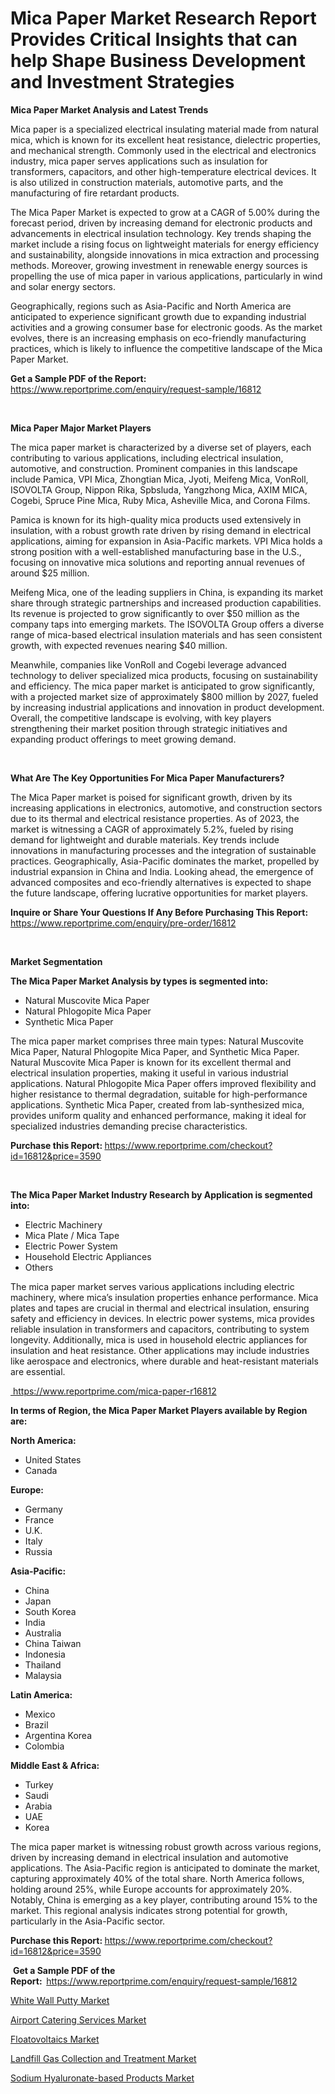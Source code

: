<p><h1>Mica Paper Market Research Report Provides Critical Insights that can help Shape Business Development and Investment Strategies</h1></p><p><strong>Mica Paper Market Analysis and Latest Trends</strong></p>
<p><p>Mica paper is a specialized electrical insulating material made from natural mica, which is known for its excellent heat resistance, dielectric properties, and mechanical strength. Commonly used in the electrical and electronics industry, mica paper serves applications such as insulation for transformers, capacitors, and other high-temperature electrical devices. It is also utilized in construction materials, automotive parts, and the manufacturing of fire retardant products.</p><p>The Mica Paper Market is expected to grow at a CAGR of 5.00% during the forecast period, driven by increasing demand for electronic products and advancements in electrical insulation technology. Key trends shaping the market include a rising focus on lightweight materials for energy efficiency and sustainability, alongside innovations in mica extraction and processing methods. Moreover, growing investment in renewable energy sources is propelling the use of mica paper in various applications, particularly in wind and solar energy sectors.</p><p>Geographically, regions such as Asia-Pacific and North America are anticipated to experience significant growth due to expanding industrial activities and a growing consumer base for electronic goods. As the market evolves, there is an increasing emphasis on eco-friendly manufacturing practices, which is likely to influence the competitive landscape of the Mica Paper Market.</p></p>
<p><strong>Get a Sample PDF of the Report:&nbsp;</strong> <a href="https://www.reportprime.com/enquiry/request-sample/16812?utm_campaign=1088&utm_medium=2&utm_source=Github&utm_content=ia&utm_term=27112024&utm_id=mica-paper">https://www.reportprime.com/enquiry/request-sample/16812</a></p>
<p>&nbsp;</p>
<p><strong>Mica Paper Major Market Players</strong></p>
<p><p>The mica paper market is characterized by a diverse set of players, each contributing to various applications, including electrical insulation, automotive, and construction. Prominent companies in this landscape include Pamica, VPI Mica, Zhongtian Mica, Jyoti, Meifeng Mica, VonRoll, ISOVOLTA Group, Nippon Rika, Spbsluda, Yangzhong Mica, AXIM MICA, Cogebi, Spruce Pine Mica, Ruby Mica, Asheville Mica, and Corona Films.</p><p>Pamica is known for its high-quality mica products used extensively in insulation, with a robust growth rate driven by rising demand in electrical applications, aiming for expansion in Asia-Pacific markets. VPI Mica holds a strong position with a well-established manufacturing base in the U.S., focusing on innovative mica solutions and reporting annual revenues of around $25 million.</p><p>Meifeng Mica, one of the leading suppliers in China, is expanding its market share through strategic partnerships and increased production capabilities. Its revenue is projected to grow significantly to over $50 million as the company taps into emerging markets. The ISOVOLTA Group offers a diverse range of mica-based electrical insulation materials and has seen consistent growth, with expected revenues nearing $40 million.</p><p>Meanwhile, companies like VonRoll and Cogebi leverage advanced technology to deliver specialized mica products, focusing on sustainability and efficiency. The mica paper market is anticipated to grow significantly, with a projected market size of approximately $800 million by 2027, fueled by increasing industrial applications and innovation in product development. Overall, the competitive landscape is evolving, with key players strengthening their market position through strategic initiatives and expanding product offerings to meet growing demand.</p></p>
<p>&nbsp;</p>
<p><strong>What Are The Key Opportunities For Mica Paper Manufacturers?</strong></p>
<p><p>The Mica Paper market is poised for significant growth, driven by its increasing applications in electronics, automotive, and construction sectors due to its thermal and electrical resistance properties. As of 2023, the market is witnessing a CAGR of approximately 5.2%, fueled by rising demand for lightweight and durable materials. Key trends include innovations in manufacturing processes and the integration of sustainable practices. Geographically, Asia-Pacific dominates the market, propelled by industrial expansion in China and India. Looking ahead, the emergence of advanced composites and eco-friendly alternatives is expected to shape the future landscape, offering lucrative opportunities for market players.</p></p>
<p><strong>Inquire or Share Your Questions If Any Before Purchasing This Report:</strong> <a href="https://www.reportprime.com/enquiry/pre-order/16812?utm_campaign=1088&utm_medium=2&utm_source=Github&utm_content=ia&utm_term=27112024&utm_id=mica-paper">https://www.reportprime.com/enquiry/pre-order/16812</a></p>
<p>&nbsp;</p>
<p><strong>Market Segmentation</strong></p>
<p><strong>The Mica Paper Market Analysis by types is segmented into:</strong></p>
<p><ul><li>Natural Muscovite Mica Paper</li><li>Natural Phlogopite Mica Paper</li><li>Synthetic Mica Paper</li></ul></p>
<p><p>The mica paper market comprises three main types: Natural Muscovite Mica Paper, Natural Phlogopite Mica Paper, and Synthetic Mica Paper. Natural Muscovite Mica Paper is known for its excellent thermal and electrical insulation properties, making it useful in various industrial applications. Natural Phlogopite Mica Paper offers improved flexibility and higher resistance to thermal degradation, suitable for high-performance applications. Synthetic Mica Paper, created from lab-synthesized mica, provides uniform quality and enhanced performance, making it ideal for specialized industries demanding precise characteristics.</p></p>
<p><strong>Purchase this Report:&nbsp;</strong><a href="https://www.reportprime.com/checkout?id=16812&price=3590&utm_campaign=1088&utm_medium=2&utm_source=Github&utm_content=ia&utm_term=27112024&utm_id=mica-paper">https://www.reportprime.com/checkout?id=16812&price=3590</a></p>
<p>&nbsp;</p>
<p><strong>The Mica Paper Market Industry Research by Application is segmented into:</strong></p>
<p><ul><li>Electric Machinery</li><li>Mica Plate / Mica Tape</li><li>Electric Power System</li><li>Household Electric Appliances</li><li>Others</li></ul></p>
<p><p>The mica paper market serves various applications including electric machinery, where mica’s insulation properties enhance performance. Mica plates and tapes are crucial in thermal and electrical insulation, ensuring safety and efficiency in devices. In electric power systems, mica provides reliable insulation in transformers and capacitors, contributing to system longevity. Additionally, mica is used in household electric appliances for insulation and heat resistance. Other applications may include industries like aerospace and electronics, where durable and heat-resistant materials are essential.</p></p>
<p><a href="https://www.reportprime.com/mica-paper-r16812?utm_campaign=1088&utm_medium=2&utm_source=Github&utm_content=ia&utm_term=27112024&utm_id=mica-paper">&nbsp;https://www.reportprime.com/mica-paper-r16812</a></p>
<p><strong>In terms of Region, the Mica Paper Market Players available by Region are:</strong></p>
<p>
    <p> <strong> North America: </strong>
        <ul>
            <li>United States</li>
            <li>Canada</li>
        </ul>
        </p> 
    <p> <strong> Europe: </strong>
        <ul>
            <li>Germany</li>
            <li>France</li>
            <li>U.K.</li>
            <li>Italy</li>
            <li>Russia</li>
        </ul>
        </p> 
    <p> <strong> Asia-Pacific: </strong>
        <ul>
            <li>China</li>
            <li>Japan</li>
            <li>South Korea</li>
            <li>India</li>
            <li>Australia</li>
            <li>China Taiwan</li>
            <li>Indonesia</li>
            <li>Thailand</li>
            <li>Malaysia</li>
        </ul>
        </p> 
    <p> <strong> Latin America: </strong>
        <ul>
            <li>Mexico</li>
            <li>Brazil</li>
            <li>Argentina Korea</li>
            <li>Colombia</li>
        </ul>
        </p> 
    <p> <strong> Middle East & Africa: </strong>
        <ul>
            <li>Turkey</li>
            <li>Saudi</li>
            <li>Arabia</li>
            <li>UAE</li>
            <li>Korea</li>
        </ul>
    </p>
    </p>
<p><p>The mica paper market is witnessing robust growth across various regions, driven by increasing demand in electrical insulation and automotive applications. The Asia-Pacific region is anticipated to dominate the market, capturing approximately 40% of the total share. North America follows, holding around 25%, while Europe accounts for approximately 20%. Notably, China is emerging as a key player, contributing around 15% to the market. This regional analysis indicates strong potential for growth, particularly in the Asia-Pacific sector.</p></p>
<p><strong>Purchase this Report: </strong><a href="https://www.reportprime.com/checkout?id=16812&price=3590&utm_campaign=1088&utm_medium=2&utm_source=Github&utm_content=ia&utm_term=27112024&utm_id=mica-paper">https://www.reportprime.com/checkout?id=16812&price=3590</a></p>
<p>&nbsp;<strong>Get a Sample PDF of the Report:&nbsp;&nbsp;</strong><a href="https://www.reportprime.com/enquiry/request-sample/16812?utm_campaign=1088&utm_medium=2&utm_source=Github&utm_content=ia&utm_term=27112024&utm_id=mica-paper">https://www.reportprime.com/enquiry/request-sample/16812</a></p>
<p><strong></strong></p>
<p><p><a href="https://www.linkedin.com/pulse/white-wall-putty-market-penetration-strategies-untapped-6tnae?utm_campaign=1088&utm_medium=2&utm_source=Github&utm_content=ia&utm_term=27112024&utm_id=mica-paper">White Wall Putty Market</a></p><p><a href="https://www.linkedin.com/pulse/airport-catering-services-market-expected-see-strong-growth-0epac?utm_campaign=1088&utm_medium=2&utm_source=Github&utm_content=ia&utm_term=27112024&utm_id=mica-paper">Airport Catering Services Market</a></p><p><a href="https://www.linkedin.com/pulse/floatovoltaics-market-global-share-ranking-overall-sales-ezflf?utm_campaign=1088&utm_medium=2&utm_source=Github&utm_content=ia&utm_term=27112024&utm_id=mica-paper">Floatovoltaics Market</a></p><p><a href="https://issuu.com/reportprime-2/docs/landfill-gas-collection-and-treatme_896602a9d8c053?utm_campaign=1088&utm_medium=2&utm_source=Github&utm_content=ia&utm_term=27112024&utm_id=mica-paper">Landfill Gas Collection and Treatment Market</a></p><p><a href="https://issuu.com/reportprime-2/docs/sodium-hyaluronate-based-products-m_edd9e9aad0c465?utm_campaign=1088&utm_medium=2&utm_source=Github&utm_content=ia&utm_term=27112024&utm_id=mica-paper">Sodium Hyaluronate-based Products Market</a></p></p>